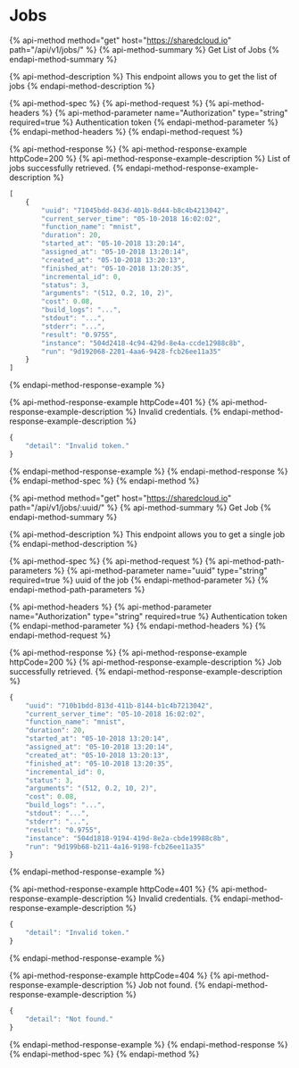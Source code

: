 # Jobs

{% api-method method="get" host="https://sharedcloud.io" path="/api/v1/jobs/" %}
{% api-method-summary %}
Get List of Jobs
{% endapi-method-summary %}

{% api-method-description %}
This endpoint allows you to get the list of jobs
{% endapi-method-description %}

{% api-method-spec %}
{% api-method-request %}
{% api-method-headers %}
{% api-method-parameter name="Authorization" type="string" required=true %}
Authentication token
{% endapi-method-parameter %}
{% endapi-method-headers %}
{% endapi-method-request %}

{% api-method-response %}
{% api-method-response-example httpCode=200 %}
{% api-method-response-example-description %}
List of jobs successfully retrieved.
{% endapi-method-response-example-description %}

```javascript
[
    {
        "uuid": "71045bdd-843d-401b-8d44-b8c4b4213042",
        "current_server_time": "05-10-2018 16:02:02",
        "function_name": "mnist",
        "duration": 20,
        "started_at": "05-10-2018 13:20:14",
        "assigned_at": "05-10-2018 13:20:14",
        "created_at": "05-10-2018 13:20:13",
        "finished_at": "05-10-2018 13:20:35",
        "incremental_id": 0,
        "status": 3,
        "arguments": "(512, 0.2, 10, 2)",
        "cost": 0.08,
        "build_logs": "...",
        "stdout": "...",
        "stderr": "...",
        "result": "0.9755",
        "instance": "504d2418-4c94-429d-8e4a-ccde12988c8b",
        "run": "9d192068-2201-4aa6-9428-fcb26ee11a35"
    }
]
```
{% endapi-method-response-example %}

{% api-method-response-example httpCode=401 %}
{% api-method-response-example-description %}
Invalid credentials.
{% endapi-method-response-example-description %}

```javascript
{
    "detail": "Invalid token."
}
```
{% endapi-method-response-example %}
{% endapi-method-response %}
{% endapi-method-spec %}
{% endapi-method %}

{% api-method method="get" host="https://sharedcloud.io" path="/api/v1/jobs/:uuid/" %}
{% api-method-summary %}
Get Job
{% endapi-method-summary %}

{% api-method-description %}
This endpoint allows you to get a single job
{% endapi-method-description %}

{% api-method-spec %}
{% api-method-request %}
{% api-method-path-parameters %}
{% api-method-parameter name="uuid" type="string" required=true %}
uuid of the job
{% endapi-method-parameter %}
{% endapi-method-path-parameters %}

{% api-method-headers %}
{% api-method-parameter name="Authorization" type="string" required=true %}
Authentication token
{% endapi-method-parameter %}
{% endapi-method-headers %}
{% endapi-method-request %}

{% api-method-response %}
{% api-method-response-example httpCode=200 %}
{% api-method-response-example-description %}
Job successfully retrieved.
{% endapi-method-response-example-description %}

```javascript
{
    "uuid": "710b1bdd-813d-411b-8144-b1c4b7213042",
    "current_server_time": "05-10-2018 16:02:02",
    "function_name": "mnist",
    "duration": 20,
    "started_at": "05-10-2018 13:20:14",
    "assigned_at": "05-10-2018 13:20:14",
    "created_at": "05-10-2018 13:20:13",
    "finished_at": "05-10-2018 13:20:35",
    "incremental_id": 0,
    "status": 3,
    "arguments": "(512, 0.2, 10, 2)",
    "cost": 0.08,
    "build_logs": "...",
    "stdout": "...",
    "stderr": "...",
    "result": "0.9755",
    "instance": "504d1818-9194-419d-8e2a-cbde19988c8b",
    "run": "9d199b68-b211-4a16-9198-fcb26ee11a35"
}
```
{% endapi-method-response-example %}

{% api-method-response-example httpCode=401 %}
{% api-method-response-example-description %}
Invalid credentials.
{% endapi-method-response-example-description %}

```javascript
{
    "detail": "Invalid token."
}
```
{% endapi-method-response-example %}

{% api-method-response-example httpCode=404 %}
{% api-method-response-example-description %}
Job not found.
{% endapi-method-response-example-description %}

```javascript
{
    "detail": "Not found."
}
```
{% endapi-method-response-example %}
{% endapi-method-response %}
{% endapi-method-spec %}
{% endapi-method %}



